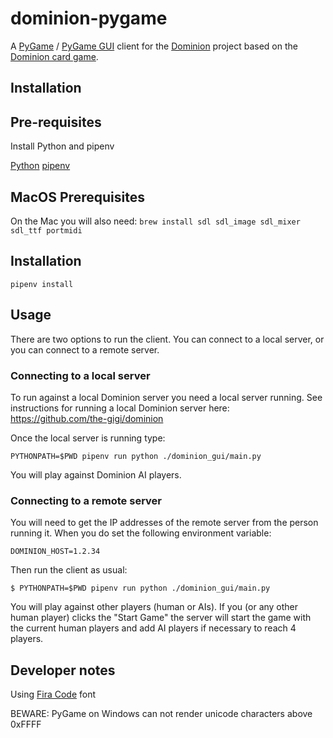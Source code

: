 # dominion-pygame

A [PyGame](https://www.pygame.org) / [PyGame GUI](https://github.com/MyreMylar/pygame_gui) client for the [Dominion](https://github.com/the-gigi/dominion) project 
based on the [Dominion card game](https://en.wikipedia.org/wiki/Dominion_%28card_game%29).

## Installation

## Pre-requisites

Install Python and pipenv

[Python](https://www.python.org/)
[pipenv](https://pipenv.pypa.io/en/latest/)

## MacOS Prerequisites

On the Mac you will also need:
`brew install sdl sdl_image sdl_mixer sdl_ttf portmidi`

## Installation

`pipenv install`

## Usage

There are two options to run the client. You can connect to a local server, 
or you can connect to a remote server.

### Connecting to a local server
To run against a local Dominion server you need a local server running.
See instructions for running a local Dominion server here:
https://github.com/the-gigi/dominion

Once the local server is running type:
```
PYTHONPATH=$PWD pipenv run python ./dominion_gui/main.py
``` 

You will play against Dominion AI players.

### Connecting to a remote server

You will need to get the IP addresses of the remote server from the person
running it. When you do set the following environment variable:

```
DOMINION_HOST=1.2.34
```

Then run the client as usual:

```
$ PYTHONPATH=$PWD pipenv run python ./dominion_gui/main.py
```

You will play against other players (human or AIs). If you 
(or any other human player) clicks the "Start Game" the server 
will start the game with the current human players and add AI 
players if necessary to reach 4 players. 

## Developer notes

Using [Fira Code](https://github.com/tonsky/FiraCode) font

BEWARE: PyGame on Windows can not render unicode characters above 0xFFFF

